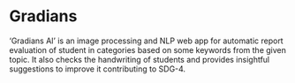 # Gradians
 ‘Gradians AI’ is an image processing and NLP web app for automatic report evaluation of student in categories based on some keywords from the given topic. It also checks the handwriting of students and provides insightful suggestions to improve it contributing to SDG-4.
